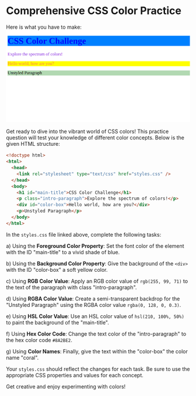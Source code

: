 # Comprehensive CSS Color Practice

Here is what you have to make:
![screenshot of end result of this task](./task-color.png)

Get ready to dive into the vibrant world of CSS colors! This practice question will test your knowledge of different color concepts. Below is the given HTML structure:

```html
<!doctype html>
<html>
  <head>
    <link rel="stylesheet" type="text/css" href="styles.css" />
  </head>
  <body>
    <h1 id="main-title">CSS Color Challenge</h1>
    <p class="intro-paragraph">Explore the spectrum of colors!</p>
    <div id="color-box">Hello world, how are you?</div>
    <p>Unstyled Paragraph</p>
  </body>
</html>
```

In the `styles.css` file linked above, complete the following tasks:

a) Using the **Foreground Color Property**:
Set the font color of the element with the ID "main-title" to a vivid shade of blue.

b) Using the **Background Color Property**:
Give the background of the `<div>` with the ID "color-box" a soft yellow color.

c) Using **RGB Color Value**:
Apply an RGB color value of `rgb(255, 99, 71)` to the text of the paragraph with class "intro-paragraph".

d) Using **RGBA Color Value**:
Create a semi-transparent backdrop for the "Unstyled Paragraph" using the RGBA color value `rgba(0, 128, 0, 0.3)`.

e) Using **HSL Color Value**:
Use an HSL color value of `hsl(210, 100%, 50%)` to paint the background of the "main-title".

f) Using **Hex Color Code**:
Change the text color of the "intro-paragraph" to the hex color code `#8A2BE2`.

g) Using **Color Names**:
Finally, give the text within the "color-box" the color name "coral".

Your `styles.css` should reflect the changes for each task. Be sure to use the appropriate CSS properties and values for each concept.

Get creative and enjoy experimenting with colors!
